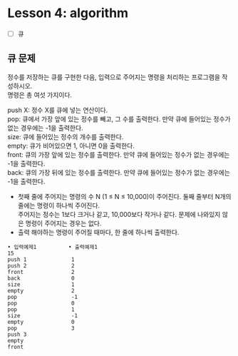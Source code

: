 # Lesson 4: algorithm
- [ ] 큐

## 큐 문제
정수를 저장하는 큐를 구현한 다음, 입력으로 주어지는 명령을 처리하는 프로그램을 작성하시오.  
명령은 총 여섯 가지이다.

push X: 정수 X를 큐에 넣는 연산이다.  
pop: 큐에서 가장 앞에 있는 정수를 빼고, 그 수를 출력한다. 만약 큐에 들어있는 정수가 없는 경우에는 -1을 출력한다.  
size: 큐에 들어있는 정수의 개수를 출력한다.  
empty: 큐가 비어있으면 1, 아니면 0을 출력한다.  
front: 큐의 가장 앞에 있는 정수를 출력한다. 만약 큐에 들어있는 정수가 없는 경우에는 -1을 출력한다.  
back: 큐의 가장 뒤에 있는 정수를 출력한다. 만약 큐에 들어있는 정수가 없는 경우에는 -1을 출력한다.


- 첫째 줄에 주어지는 명령의 수 N (1 ≤ N ≤ 10,000)이 주어진다. 둘째 줄부터 N개의 줄에는 명령이 하나씩 주어진다.  
  주어지는 정수는 1보다 크거나 같고, 10,000보다 작거나 같다. 문제에 나와있지 않은 명령이 주어지는 경우는 없다.
- 출력 해야하는 명령이 주어질 때마다, 한 줄에 하나씩 출력한다.  

```
• 입력예제1          • 출력예제1
15 
push 1              1
push 2              2
front               2
back                0
size                1
empty               2
pop                 -1
pop                 0
pop                 1
size                -1
empty               0
pop                 3
push 3 
empty 
front
```